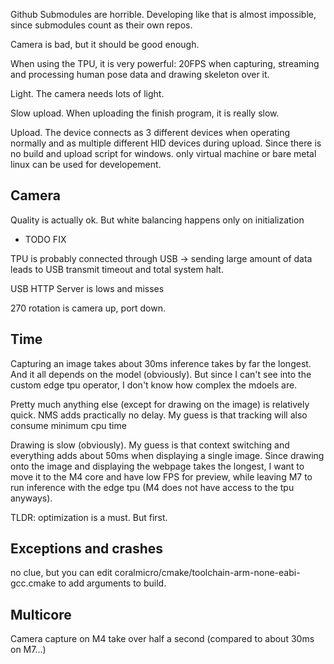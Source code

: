 Github Submodules are horrible. Developing like that is almost impossible, since submodules count as their own repos.

Camera is bad, but it should be good enough.

When using the TPU, it is very powerful: 20FPS when capturing, streaming and processing human pose data and drawing skeleton over it.

Light. The camera needs lots of light.

Slow upload. When uploading the finish program, it is really slow.

Upload. The device connects as 3 different devices when operating normally and as multiple different HID devices during upload. Since there is no build and upload script for windows. only virtual machine or bare metal linux can be used for developement.

## Camera
Quality is actually ok. But white balancing happens only on initialization
- TODO FIX

TPU is probably connected through USB -> sending large amount of data leads to USB transmit timeout and total system halt.

USB HTTP Server is lows and misses

270 rotation is camera up, port down.

## Time
Capturing an image takes about 30ms
inference takes by far the longest. And it all depends on the model (obviously). But since I can't see into the custom edge tpu operator, I don't know how complex the mdoels are.

Pretty much anything else (except for drawing on the image) is relatively quick.
NMS adds practically no delay.
My guess is that tracking will also consume minimum cpu time

Drawing is slow (obviously). My guess is that context switching and everything adds about 50ms when displaying a single image.
Since drawing onto the image and displaying the webpage takes the longest, I want to move it to the M4 core and have low FPS for preview, while leaving M7 to run inference with the edge tpu (M4 does not have access to the tpu anyways).

TLDR: optimization is a must. But first.

## Exceptions and crashes
no clue, but you can edit coralmicro/cmake/toolchain-arm-none-eabi-gcc.cmake to add arguments to build.

## Multicore
Camera capture on M4 take over half a second (compared to about 30ms on M7...)
